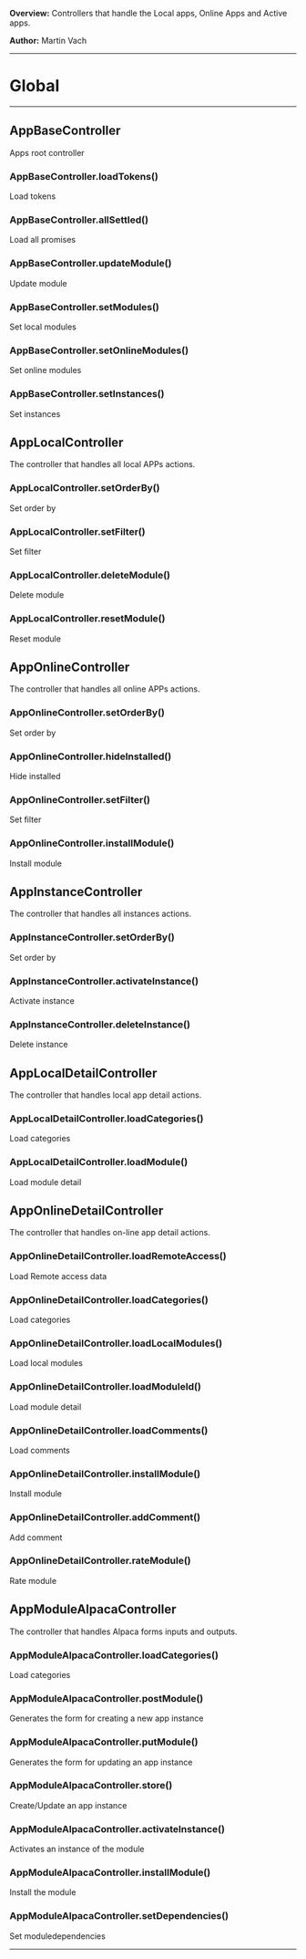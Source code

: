 **Overview:** Controllers that handle the Local apps, Online Apps and Active apps.



**Author:** Martin Vach




* * *

# Global





* * *

## AppBaseController
Apps root controller

### AppBaseController.loadTokens() 

Load tokens


### AppBaseController.allSettled() 

Load all promises


### AppBaseController.updateModule() 

Update module


### AppBaseController.setModules() 

Set local modules


### AppBaseController.setOnlineModules() 

Set online modules


### AppBaseController.setInstances() 

Set instances



## AppLocalController
The controller that handles all local APPs actions.

### AppLocalController.setOrderBy() 

Set order by


### AppLocalController.setFilter() 

Set filter


### AppLocalController.deleteModule() 

Delete module


### AppLocalController.resetModule() 

Reset module



## AppOnlineController
The controller that handles all online APPs actions.

### AppOnlineController.setOrderBy() 

Set order by


### AppOnlineController.hideInstalled() 

Hide installed


### AppOnlineController.setFilter() 

Set filter


### AppOnlineController.installModule() 

Install module



## AppInstanceController
The controller that handles all instances actions.

### AppInstanceController.setOrderBy() 

Set order by


### AppInstanceController.activateInstance() 

Activate instance


### AppInstanceController.deleteInstance() 

Delete instance



## AppLocalDetailController
The controller that handles local app detail actions.

### AppLocalDetailController.loadCategories() 

Load categories


### AppLocalDetailController.loadModule() 

Load module detail



## AppOnlineDetailController
The controller that handles on-line app detail actions.

### AppOnlineDetailController.loadRemoteAccess() 

Load Remote access data


### AppOnlineDetailController.loadCategories() 

Load categories


### AppOnlineDetailController.loadLocalModules() 

Load local modules


### AppOnlineDetailController.loadModuleId() 

Load module detail


### AppOnlineDetailController.loadComments() 

Load comments


### AppOnlineDetailController.installModule() 

Install module


### AppOnlineDetailController.addComment() 

Add comment


### AppOnlineDetailController.rateModule() 

Rate module



## AppModuleAlpacaController
The controller that handles Alpaca forms inputs and outputs.

### AppModuleAlpacaController.loadCategories() 

Load categories


### AppModuleAlpacaController.postModule() 

Generates the form for creating a new app instance


### AppModuleAlpacaController.putModule() 

Generates the form for updating an app instance


### AppModuleAlpacaController.store() 

Create/Update an app instance


### AppModuleAlpacaController.activateInstance() 

Activates an instance of the module


### AppModuleAlpacaController.installModule() 

Install the module


### AppModuleAlpacaController.setDependencies() 

Set moduledependencies




* * *
